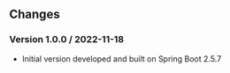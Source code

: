## Changes

### Version 1.0.0 / 2022-11-18

* Initial version developed and built on Spring Boot 2.5.7

